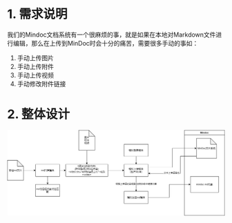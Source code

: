 # 1. 需求说明
我们的Mindoc文档系统有一个很麻烦的事，就是如果在本地对Markdown文件进行编辑，那么在上传到MinDoc时会十分的痛苦，需要很多手动的事如：
1. 手动上传图片
2. 手动上传附件
3. 手动上传视频
4. 手动修改附件链接

# 2. 整体设计
![图片](./README.assets/all_design.drawio.png)